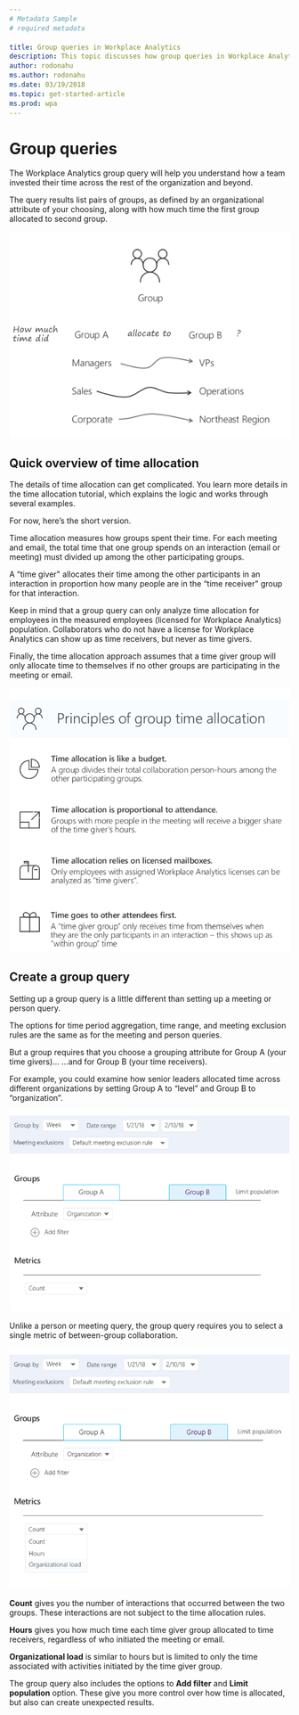 ```yaml
---
# Metadata Sample
# required metadata

title: Group queries in Workplace Analytics
description: This topic discusses how group queries in Workplace Analytics can help you understand how a team has invested their time across the rest of the organization and beyond.  
author: rodonahu
ms.author: rodonahu
ms.date: 03/19/2018
ms.topic: get-started-article
ms.prod: wpa
---
```

# Group queries

The Workplace Analytics group query will help you understand how a team invested their time across the rest of the organization and beyond.

The query results list pairs of groups, as defined by an organizational attribute of your choosing, along with how much time the first group allocated to second group.

![Group A allocates time to Group B](../Images/WpA/tutorials/Group-query1.png) 

## Quick overview of time allocation

The details of time allocation can get complicated. You learn more details in the time allocation tutorial, which explains the logic and works through several examples.

For now, here’s the short version.

Time allocation measures how groups spent their time. For each meeting and email, the total time that one group spends on an interaction (email or meeting) must divided up among the other participating groups.

A “time giver" allocates their time among the other participants in an interaction in proportion how many people are in the “time receiver" group for that interaction.

Keep in mind that a group query can only analyze time allocation for employees in the measured employees (licensed for Workplace Analytics) population. Collaborators who do not have a license for Workplace Analytics can show up as time receivers, but never as time givers.

Finally, the time allocation approach assumes that a time giver group will only allocate time to themselves if no other groups are participating in the meeting or email.

 ![Principles of time allocation](../Images/WpA/Tutorials/principals-of-time-allocation.png)

## Create a group query 

Setting up a group query is a little different than setting up a meeting or person query.

The options for time period aggregation, time range, and meeting exclusion rules are the same as for the meeting and person queries.

But a group requires that you choose a grouping attribute for Group A (your time givers)…
…and for Group B (your time receivers). 

For example, you could examine how senior leaders allocated time across different organizations by setting Group A to “level” and Group B to “organization”.

![Create group query](../Images/WpA/tutorials/Group-query2.png)

Unlike a person or meeting query, the group query requires you to select a single metric of between-group collaboration.

![Group metrics](../Images/WpA/Tutorials/Group-query3.png)

**Count** gives you the number of interactions that occurred between the two groups. These interactions are not subject to the time allocation rules.

**Hours** gives you how much time each time giver group allocated to time receivers, regardless of who initiated the meeting or email.

**Organizational load** is similar to hours but is limited to only the time associated with activities initiated by the time giver group.
 
The group query also includes the options to **Add filter** and **Limit population** option. These give you more control over how time is allocated, but also can create unexpected results. 



